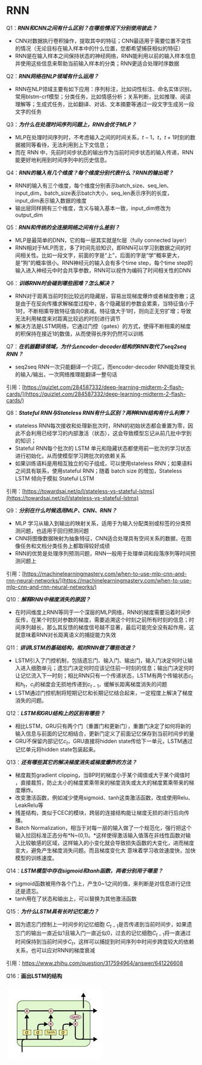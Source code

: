 # RNN

Q1：***RNN和CNN之间有什么区别？在哪些情况下分别使用彼此？***

- CNN对数据执行卷积操作，提取其中的特征；CNN最适用于需要位置不变性的情况（无论目标在输入样本中的什么位置，您都希望捕获相似的特征）
- RNN是在输入样本之间保持状态的神经网络，RNN能利用以前的输入样本信息并使用这些信息来帮助当前输入样本的分类；RNN更适合处理时序数据

Q2：***RNN网络在NLP领域有什么运用？***

- RNN在NLP领域主要有如下应用：序列标注，比如词性标注、命名实体识别，常用blstm-crf模型；分类任务，比如情感分析；关系判断，比如推理、阅读理解等；生成式任务，比如翻译、对话、文本摘要等通过一段文字生成另一段文字的任务

Q3：***为什么在处理时间序列问题上，RNN会优于MLP？***

- MLP在处理时间序列时，不考虑输入之间的时间关系，$t-1，t，t+1$时刻的数据被同等看待，无法利用到上下文信息；
- 而在 RNN 中，先前时间步状态的输出作为当前时间步状态的输入传递，RNN能更好地利用到时间序列中的历史信息。

Q4：***RNN的输入有几个维度？每个维度分别代表什么？RNN的输出呢？***

- RNN的输入有三个维度，每个维度分别表示batch_size、seq_len、input_dim，batch_size表示batch大小，seq_len表示序列的长度，input_dim表示输入数据的维度
- 输出层同样拥有三个维度，含义与输入基本一致，input_dim修改为output_dim

Q5：***RNN和传统的全连接网络之间有什么差别？***

- MLP是最简单的DNN，它的每一层其实就是fc层（fully connected layer）
- RNN相对于MLP而言，多了时间先验知识，即RNN可以学习到数据之间的时间相关性。比如一段文字，前面的字是“上”，后面的字是“学”概率更大，是“狗”的概率很小。RNN神经元的输入会有多个time step，每个time step的输入进入神经元中时会共享参数，RNN可以视作为编码了时间相关性的DNN

Q6：***训练RNN时会碰到哪些困难？怎么解决？***

- RNN对于距离当前时刻比较远的隐藏层，容易出现梯度爆炸或者梯度弥散；这是由于在反向传播求解梯度过程中，各个隐藏层的参数会累乘，当特征值小于1时，不断相乘导致特征值向0衰减。特征值大于1时，则向正无穷扩增；导致无法利用梯度来对距离比较远的时刻进行调节
- 解决方法是LSTM网络，它通过门控（gates）的方式，使得不断相乘的梯度的积保持在接近1的数值，从而使得长序列仍然可以训练

Q7：***在机器翻译领域，为什么encoder-decoder结构的RNN取代了seq2seq RNN？***

- seq2seq RNN一次只能翻译一个词汇，而encoder-decoder RNN能处理变长的输入/输出，一次网络推理能翻译一整句话

引用：[https://quizlet.com/284587332/deep-learning-midterm-2-flash-cards/](https://quizlet.com/284587332/deep-learning-midterm-2-flash-cards/)

Q8：***Stateful RNN与Stateless RNN有什么区别？两种RNN结构有什么利弊？***

- stateless RNN每次接收和处理新批次时，RNN的初始状态都会重置为零，因此不会利用已经学习的内部激活（状态），这会导致模型忘记从前几批中学到的知识；
- Stateful RNN每个批次的 LSTM 单元和隐藏状态都使用前一批次的学习状态进行初始化，从而使模型学习跨批次的依赖关系
- 如果训练语料是用相互独立的句子组成，可以使用stateless RNN；如果语料之间具有联系，使用stateful RNN；随着 batch size 的增加，Stateless LSTM 倾向于模拟 Stateful LSTM

引用：[https://towardsai.net/p/l/stateless-vs-stateful-lstms](https://towardsai.net/p/l/stateless-vs-stateful-lstms)

Q9：***分别在什么时候选用MLP、CNN、RNN？***

- MLP 学习从输入到输出的映射关系，适用于为输入分配类别或标签的分类预测问题，也适用于回归预测问题
- CNN将图像数据映射为抽象特征，CNN适合处理具有空间关系的数据，在图像任务和文档分类任务上都取得较好成绩
- RNN的优势是处理序列预测问题，RNN一般用于处理单词和段落序列等时间预测问题上

引用：[https://machinelearningmastery.com/when-to-use-mlp-cnn-and-rnn-neural-networks/](https://machinelearningmastery.com/when-to-use-mlp-cnn-and-rnn-neural-networks/)

Q10：***解释RNN中梯度消失的原因？***

- 在时间维度上RNN等同于一个深层的MLP网络，RNN的梯度需要沿着时间步反传，在某个时刻对参数的梯度，需要追溯这个时刻之前所有时刻的信息；时间序列越长，那么其反馈的梯度信号越不显著，最后可能完全没有起作用，这就意味着RNN对长距离语义的捕捉能力失效

Q11：***讲讲LSTM的基础结构，相对RNN做了哪些改进？***

- LSTM引入了门控机制，包括遗忘门、输入门、输出门，输入门决定何时让输入进入细胞单元；遗忘门决定何时应该记住前一时刻的信息；输出门决定何时让记忆流入下一时刻；相比RNN只有一个传递状态，LSTM有两个传输状态$c_{t}$和$h_{t}$，$c_{t}$的梯度会无损地传递到$c_{t-1}$，缓解长距离梯度消失的问题
- LSTM通过门控机制将短期记忆和长期记忆结合起来，一定程度上解决了梯度消失的问题。

Q12：***LSTM和GRU结构上的区别有哪些？***

- 相比LSTM，GRU只有两个门（重置门和更新门），重置门决定了如何将新的输入信息与前面的记忆相结合，更新门定义了前面记忆保存到当前时间步的量
- GRU不保留内部记忆$c_{t}$，GRU直接将hidden state传给下一单元，LSTM通过记忆单元将hidden state包装起来。

Q13：*****还有哪些其它的解决梯度消失或梯度爆炸的方法？*****

- 梯度裁剪gradient clipping，当BP时的梯度小于某个阈值或大于某个阈值时 ，直接裁剪，防止太小的梯度累乘带来的梯度消失或太大的梯度累乘带来的梯度爆炸。
- 改变激活函数，例如减少使用sigmoid、tanh这类激活函数，改成使用Relu、LeakRelu等
- 残差结构，类似于CEC的模块，跨层的连接结构能让梯度无损的进行后向传播。
- Batch Normalization，相当于对每一层的输入做了一个规范化，强行把这个输入拉回标准正态分布*N~(0,1)。*这样使得激活输入值落在非线性函数对输入比较敏感的区域，这样输入的小变化就会导致损失函数的大变化，进而梯度变大，避免产生梯度消失问题。而且梯度变化大 意味着学习收敛速度快，加快模型的训练速度。

Q14：***LSTM模型中存在sigmoid和tanh函数，两者分别用于哪里？***

- sigmoid函数被用作各个门上，产生0~1之间的值，来判断是对信息进行记住还是遗忘。
- tanh用在了状态和输出上，可以替换为其他激活函数

Q15：***为什么LSTM具有长时记忆能力？***

- 因为遗忘门控制上一时间步的记忆细胞 $C_{t-1}$是否传递到当前时间步，如果遗忘门的输出一直近似1且输入门一直近似0，过去的记忆细胞$C_{t-1}$将一直通过时间保持到当前时间步$C_{t}$，这样可以捕捉到时间序列中时间步跨度较大的依赖关系，也可以应对RNN的梯度衰减

引用：https://www.zhihu.com/question/317594964/answer/641226608

Q16：**画出LSTM的结构**

![Untitled](Untitled%206.png)